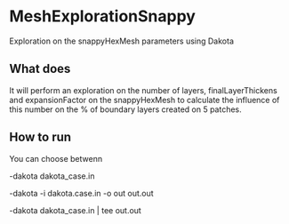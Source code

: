 # MeshExplorationSnappy
Exploration on the snappyHexMesh parameters using Dakota


## What does

It will perform an exploration on the number of layers, finalLayerThickens and expansionFactor on the snappyHexMesh to calculate the influence of this number on the % of boundary layers created on 5 patches.

## How to run

You can choose betwenn

-dakota dakota_case.in

-dakota -i dakota.case.in -o out out.out

-dakota dakota_case.in | tee out.out
